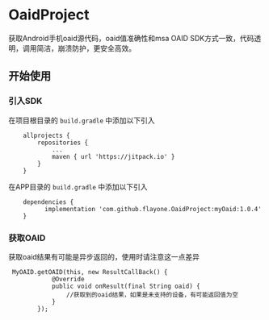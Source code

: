 # OaidProject
获取Android手机oaid源代码，oaid值准确性和msa OAID SDK方式一致，代码透明，调用简洁，崩溃防护，更安全高效。

## 开始使用

### 引入SDK

在项目根目录的 `build.gradle` 中添加以下引入

```
	allprojects {
		repositories {
			...
			maven { url 'https://jitpack.io' }
		}
	}
```

在APP目录的 `build.gradle` 中添加以下引入

```
	dependencies {
	      implementation 'com.github.flayone.OaidProject:myOaid:1.0.4'
	}
```


### 获取OAID

 

获取oaid结果有可能是异步返回的，使用时请注意这一点差异


```
 MyOAID.getOAID(this, new ResultCallBack() {
            @Override
            public void onResult(final String oaid) {
                //获取到的oaid结果，如果是未支持的设备，有可能返回值为空
            }
        });
```

